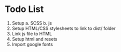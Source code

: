 # Todo List

1. Setup
  a. SCSS
  b. js
1. Setup HTML/CSS stylesheets to link to dist/ folder
2. Link js file to HTML
3. Setup html and resets
4. Import google fonts
